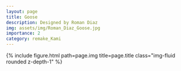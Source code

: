 ```yaml
---
layout: page
title: Goose
description: Designed by Roman Diaz
img: assets/img/Roman_Diaz_Goose.jpg
importance: 2
category: remake_Kami
---
```


<div class="row">
    <div class="col-sm mt-3 mt-md-0">
        {% include figure.html path=page.img title=page.title class="img-fluid rounded z-depth-1" %}
    </div>
</div>